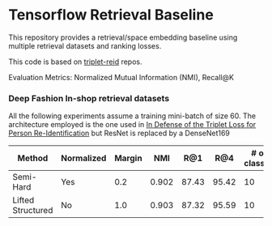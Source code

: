 # Tensorflow Retrieval Baseline
This repository provides a retrieval/space embedding baseline using multiple retrieval datasets and ranking losses. 

This code is based on  [triplet-reid](https://github.com/VisualComputingInstitute/triplet-reid) repos.

Evaluation Metrics: Normalized Mutual Information (NMI), Recall@K

### Deep Fashion In-shop retrieval datasets
All the following experiments assume a training mini-batch of size 60. The architecture employed is the one used in [In Defense of the Triplet Loss for Person Re-Identification](https://arxiv.org/abs/1703.07737) but ResNet is replaced by a DenseNet169

| Method    | Normalized | Margin | NMI   | R@1   | R@4   | # of classes | #samples per class |
|-----------|------------|--------|-------|-------|-------|--------------|--------------------|
| Semi-Hard | Yes | 0.2    | 0.902 | 87.43 | 95.42 | 10| 6|
| Lifted Structured | No | 1.0    | 0.903 | 87.32 | 95.59 | 10| 6|